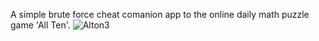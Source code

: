 A simple brute force cheat comanion app to the online daily math puzzle game 'All Ten'.
![Alton3](https://github.com/apnance/Alton/assets/4925726/926abd39-2ccc-4df3-b18e-2a5784d52746)
